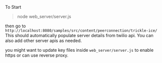 To Start
> node web_server/server.js

then go to 
```http://localhost:8080/samples/src/content/peerconnection/trickle-ice/```
This should automatically populate server details from twilio api.
You can also add other server apis as needed.

you might want to update key files inside `web_server/server.js` to enable https
or can use reverse proxy.